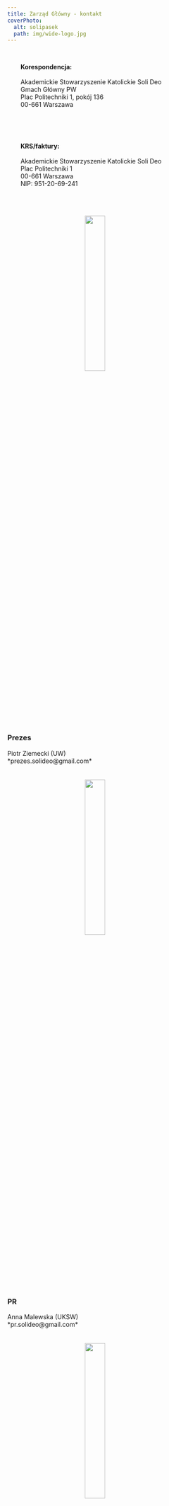 ```yaml
---
title: Zarząd Główny - kontakt
coverPhoto:
  alt: solipasek
  path: img/wide-logo.jpg
---
```

<div>
    <div class="rect">
        <b>Korespondencja:</b></br>
        Akademickie Stowarzyszenie Katolickie Soli Deo</br>
        Gmach Główny PW</br>
        Plac Politechniki 1, pokój 136</br>
        00-661 Warszawa</br></br>	
    </div>
    <div class="rect">
        <b>KRS/faktury:</b></br>
        Akademickie Stowarzyszenie Katolickie Soli Deo</br>
        Plac Politechniki 1</br>
        00-661 Warszawa</br>
        NIP: 951-20-69-241</br></br>
    </div>
    <div style="clear: both;"></div>
</div>


<style>
    .rect {
        margin: 30px;
        /*float: left;*/
        display: inline-grid;
    }
    
    /* klasy nie dzialaja jakby co &nbsp; */
    #prezes {
        display: block;
        margin-left: auto;
        margin-right: auto;
        width: 30%;
        height: 30%;
    }
    #hr {
        display: block;
        margin-left: auto;
        margin-right: auto;
        width: 30%;
        height: 30%;
    }
    #pr {
        display: block;
        margin-left: auto;
        margin-right: auto;
        width: 30%;
        height: 30%;
    }
    #sekretarz {
        display: block;
        margin-left: auto;
        margin-right: auto;;
        width: 30%;
        height: 30%;
    }
    #skarbnik {
        display: block;
        margin-left: auto;
        margin-right: auto;
        width: 30%;
        height: 30%;
    }
    h3.no_top {
        margin-top: 0;
    }
</style>

</br>
<img src="/Strona/Kontakt/Zarzad-Glowny/img/prezes-piotr-ziemecki-2017.jpg" id="prezes" />
<h3 class="no_top" >Prezes</h3>
Piotr Ziemecki (UW)</br>
*prezes.solideo@gmail.com*</br></br></br>


<img src="/Strona/Kontakt/Zarzad-Glowny/img/no_avatar.jpg" id="pr" />
<h3 class="no_top" >PR</h3>
Anna Malewska (UKSW)</br>
*pr.solideo@gmail.com*</br></br></br>


<img src="/Strona/Kontakt/Zarzad-Glowny/img/ania-szynalik.jpg" id="hr" />
<h3 class="no_top" >HR</h3>
Anna Szynalik (WUM)</br>
*hr.solideo@gmail.com*</br></br></br>


<img src="/Strona/Kontakt/Zarzad-Glowny/img/no_avatar.jpg" id="sekretarz" />
<h3 class="no_top" >Sekretarz</h3>
Aleksandra Plucińska (UW)</br>
*sekretarz.solideo@gmail.com*</br></br></br>


<img src="/Strona/Kontakt/Zarzad-Glowny/img/jerzy.jpg" id="skarbnik" />
<h3 class="no_top" >Skarbnik</h3>
Jerzy Litwinow (UW)</br>
*skarbnik.solideo@gmail.com*</br></br>